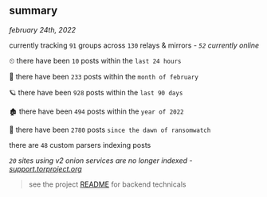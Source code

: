 
## summary
_february 24th, 2022_

currently tracking `91` groups across `130` relays & mirrors - _`52` currently online_

⏲ there have been `10` posts within the `last 24 hours`

🦈 there have been `233` posts within the `month of february`

🪐 there have been `928` posts within the `last 90 days`

🏚 there have been `494` posts within the `year of 2022`

🦕 there have been `2780` posts `since the dawn of ransomwatch`

there are `48` custom parsers indexing posts

_`20` sites using v2 onion services are no longer indexed - [support.torproject.org](https://support.torproject.org/onionservices/v2-deprecation/)_

> see the project [README](https://github.com/thetanz/ransomwatch#ransomwatch--) for backend technicals
